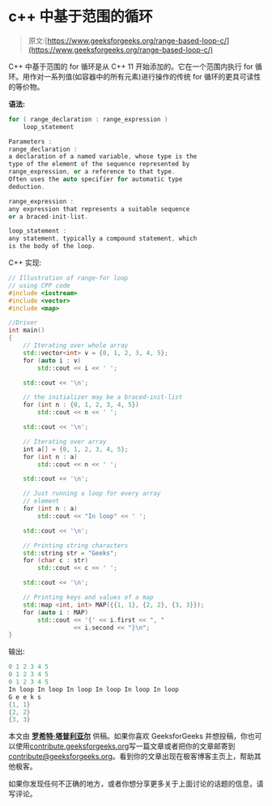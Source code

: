 # c++ 中基于范围的循环

> 原文:[https://www.geeksforgeeks.org/range-based-loop-c/](https://www.geeksforgeeks.org/range-based-loop-c/)

C++ 中基于范围的 for 循环是从 C++ 11 开始添加的。它在一个范围内执行 for 循环。用作对一系列值(如容器中的所有元素)进行操作的传统 for 循环的更具可读性的等价物。

**语法:**

```cpp
for ( range_declaration : range_expression ) 
    loop_statement

Parameters :
range_declaration : 
a declaration of a named variable, whose type is the 
type of the element of the sequence represented by 
range_expression, or a reference to that type.
Often uses the auto specifier for automatic type 
deduction.

range_expression : 
any expression that represents a suitable sequence 
or a braced-init-list.

loop_statement : 
any statement, typically a compound statement, which
is the body of the loop.

```

C++ 实现:

```cpp
// Illustration of range-for loop
// using CPP code
#include <iostream>
#include <vector>
#include <map>

//Driver
int main() 
{
    // Iterating over whole array
    std::vector<int> v = {0, 1, 2, 3, 4, 5};
    for (auto i : v)
        std::cout << i << ' ';

    std::cout << '\n';

    // the initializer may be a braced-init-list
    for (int n : {0, 1, 2, 3, 4, 5})
        std::cout << n << ' ';

    std::cout << '\n';

    // Iterating over array
    int a[] = {0, 1, 2, 3, 4, 5};     
    for (int n : a)
        std::cout << n << ' ';

    std::cout << '\n';

    // Just running a loop for every array
    // element
    for (int n : a)  
        std::cout << "In loop" << ' ';

    std::cout << '\n';

    // Printing string characters
    std::string str = "Geeks";
    for (char c : str) 
        std::cout << c << ' ';

    std::cout << '\n';

    // Printing keys and values of a map
    std::map <int, int> MAP({{1, 1}, {2, 2}, {3, 3}});
    for (auto i : MAP)
        std::cout << '{' << i.first << ", " 
                  << i.second << "}\n";
}
```

输出:

```cpp
0 1 2 3 4 5 
0 1 2 3 4 5 
0 1 2 3 4 5 
In loop In loop In loop In loop In loop In loop 
G e e k s 
{1, 1}
{2, 2}
{3, 3}

```

本文由 **[罗希特·塔普利亚尔](https://www.hackerrank.com/rohit_thapliyal)** 供稿。如果你喜欢 GeeksforGeeks 并想投稿，你也可以使用[contribute.geeksforgeeks.org](http://www.contribute.geeksforgeeks.org)写一篇文章或者把你的文章邮寄到 contribute@geeksforgeeks.org。看到你的文章出现在极客博客主页上，帮助其他极客。

如果你发现任何不正确的地方，或者你想分享更多关于上面讨论的话题的信息，请写评论。